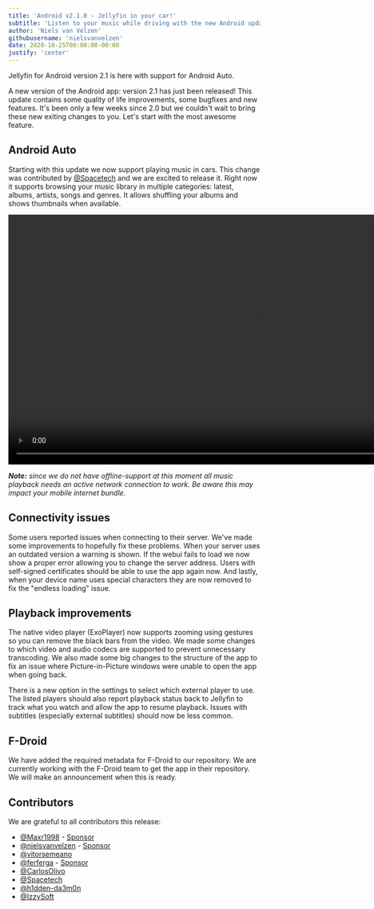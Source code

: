 ```yaml
---
title: 'Android v2.1.0 - Jellyfin in your car!'
subtitle: 'Listen to your music while driving with the new Android update'
author: 'Niels van Velzen'
githubusername: 'nielsvanvelzen'
date: 2020-10-25T00:00:00-00:00
justify: 'center'
---
```


Jellyfin for Android version 2.1 is here with support for Android Auto.

<!--more-->

A new version of the Android app: version 2.1 has just been released! This update contains some quality of life improvements, some bugfixes and new features.
It's been only a few weeks since 2.0 but we couldn't wait to bring these new exiting changes to you. Let's start with the most awesome feature.

## Android Auto

Starting with this update we now support playing music in cars. This change was contributed by [@Spacetech](https://github.com/Spacetech) and we are excited to release it. Right now it supports browsing your music library in multiple categories: latest, albums, artists, songs and genres. It allows shuffling your albums and shows thumbnails when available.

<video controls loop autoplay muted playsinline class="inline justify" height="500">
	<source src="/images/posts/android-2-1-0/android-auto.webm" type="video/webm" />
</video>

___Note:__ since we do not have offline-support at this moment all music playback needs an active network connection to work. Be aware this may impact your mobile internet bundle._

## Connectivity issues

Some users reported issues when connecting to their server. We've made some improvements to hopefully fix these problems. When your server uses an outdated version a warning is shown. If the webui fails to load we now show a proper error allowing you to change the server address. Users with self-signed certificates should be able to use the app again now. And lastly, when your device name uses special characters they are now removed to fix the "endless loading" issue.

## Playback improvements

The native video player (ExoPlayer) now supports zooming using gestures so you can remove the black bars from the video. We made some changes to which video and audio codecs are supported to prevent unnecessary transcoding. We also made some big changes to the structure of the app to fix an issue where Picture-in-Picture windows were unable to open the app when going back.

There is a new option in the settings to select which external player to use. The listed players should also report playback status back to Jellyfin to track what you watch and allow the app to resume playback. Issues with subtitles (especially external subtitles) should now be less common.

## F-Droid

We have added the required metadata for F-Droid to our repository. We are currently working with the F-Droid team to get the app in their repository. We will make an announcement when this is ready.

## Contributors

We are grateful to all contributors this release:

- [@Maxr1998](https://github.com/Maxr1998) - [Sponsor](https://github.com/sponsors/Maxr1998)
- [@nielsvanvelzen](https://github.com/nielsvanvelzen) - [Sponsor](https://github.com/sponsors/nielsvanvelzen)
- [@vitorsemeano](https://github.com/vitorsemeano)
- [@ferferga](https://github.com/ferferga) - [Sponsor](https://github.com/sponsors/ferferga)
- [@CarlosOlivo](https://github.com/CarlosOlivo)
- [@Spacetech](https://github.com/Spacetech)
- [@h1dden-da3m0n](https://github.com/h1dden-da3m0n)
- [@IzzySoft](https://github.com/IzzySoft)
